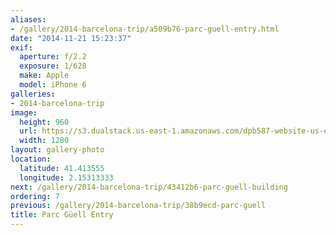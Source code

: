 ```yaml
---
aliases:
- /gallery/2014-barcelona-trip/a509b76-parc-guell-entry.html
date: "2014-11-21 15:23:37"
exif:
  aperture: f/2.2
  exposure: 1/628
  make: Apple
  model: iPhone 6
galleries:
- 2014-barcelona-trip
image:
  height: 960
  url: https://s3.dualstack.us-east-1.amazonaws.com/dpb587-website-us-east-1/asset/gallery/2014-barcelona-trip/a509b76-parc-guell-entry~1280.jpg
  width: 1280
layout: gallery-photo
location:
  latitude: 41.413555
  longitude: 2.15313333
next: /gallery/2014-barcelona-trip/43412b6-parc-guell-building
ordering: 7
previous: /gallery/2014-barcelona-trip/38b9ecd-parc-guell
title: Parc Güell Entry
---
```


